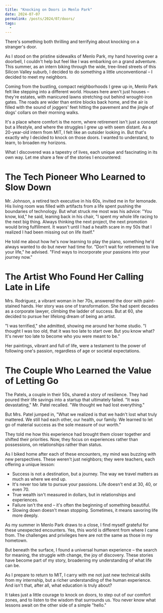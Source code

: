 ```yaml
---
title: "Knocking on Doors in Menlo Park"
date: 2024-07-07
permalink: /posts/2024/07/doors/
tags:
  - 
---
```


There's something both thrilling and terrifying about knocking on a stranger's door. 

As I stood on the pristine sidewalks of Menlo Park, my hand hovering over a doorbell, I couldn't help but feel like I was embarking on a grand adventure. This summer, as an intern biking through the wide, tree-lined streets of this Silicon Valley suburb, I decided to do something a little unconventional – I decided to meet my neighbors.

Coming from the bustling, compact neighborhoods I grew up in, Menlo Park felt like stepping into a different world. Houses here aren't just houses – they're estates, with manicured lawns stretching out behind wrought-iron gates. The roads are wider than entire blocks back home, and the air is filled with the sound of joggers' feet hitting the pavement and the jingle of dogs' collars on their morning walks.

It's a place where comfort is the norm, where retirement isn't just a concept but a lifestyle, and where the struggles I grew up with seem distant. As a 20-year-old intern from MIT, I felt like an outsider looking in. But that's exactly why I decided to knock on those doors. I wanted to understand, to learn, to broaden my horizons.

What I discovered was a tapestry of lives, each unique and fascinating in its own way. Let me share a few of the stories I encountered:

# The Tech Pioneer Who Learned to Slow Down

Mr. Johnson, a retired tech executive in his 60s, invited me in for lemonade. His living room was filled with artifacts from a life spent pushing the boundaries of technology. But what struck me most was his advice:
"You know, kid," he said, leaning back in his chair, "I spent my whole life racing to the next big thing. Always thinking the next project, the next promotion would bring fulfillment. It wasn't until I had a health scare in my 50s that I realized I had been missing out on life itself."

He told me about how he's now learning to play the piano, something he'd always wanted to do but never had time for. "Don't wait for retirement to live your life," he advised. "Find ways to incorporate your passions into your journey now."

# The Artist Who Found Her Calling Late in Life

Mrs. Rodriguez, a vibrant woman in her 70s, answered the door with paint-stained hands. Her story was one of transformation. She had spent decades as a corporate lawyer, climbing the ladder of success. But at 60, she decided to pursue her lifelong dream of being an artist.

"I was terrified," she admitted, showing me around her home studio. "I thought I was too old, that it was too late to start over. But you know what? It's never too late to become who you were meant to be."

Her paintings, vibrant and full of life, were a testament to the power of following one's passion, regardless of age or societal expectations.

# The Couple Who Learned the Value of Letting Go

The Patels, a couple in their 50s, shared a story of resilience. They had poured their life savings into a startup that ultimately failed. "It was devastating," Mr. Patel recalled. "We thought we had lost everything."

But Mrs. Patel jumped in, "What we realized is that we hadn't lost what truly mattered. We still had each other, our health, our family. We learned to let go of material success as the sole measure of our worth."

They told me how this experience had brought them closer together and shifted their priorities. Now, they focus on experiences rather than possessions, on relationships rather than status.

As I biked home after each of these encounters, my mind was buzzing with new perspectives. These weren't just neighbors; they were teachers, each offering a unique lesson:

- Success is not a destination, but a journey. The way we travel matters as much as where we end up.
- It's never too late to pursue your passions. Life doesn't end at 30, 40, or even 70.
- True wealth isn't measured in dollars, but in relationships and experiences.
- Failure isn't the end – it's often the beginning of something beautiful.
- Slowing down doesn't mean stopping. Sometimes, it means savoring life more deeply.

As my summer in Menlo Park draws to a close, I find myself grateful for these unexpected encounters. Yes, this world is different from where I came from. The challenges and privileges here are not the same as those in my hometown.

But beneath the surface, I found a universal human experience – the search for meaning, the struggle with change, the joy of discovery. These stories have become part of my story, broadening my understanding of what life can be.

As I prepare to return to MIT, I carry with me not just new technical skills from my internship, but a richer understanding of the human experience. And isn't that, after all, what education is truly about?

It takes just a little courage to knock on doors, to step out of our comfort zones, and to listen to the wisdom that surrounds us. You never know what lessons await on the other side of a simple "hello."
